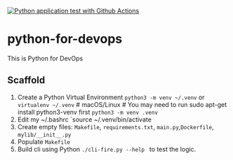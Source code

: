 [![Python application test with Github Actions](https://github.com/namaimichael/python-for-devops/actions/workflows/devops.yml/badge.svg)](https://github.com/namaimichael/python-for-devops/actions/workflows/devops.yml)

# python-for-devops
This is Python for DevOps

## Scaffold

1. Create a Python Virtual Environment `python3 -m venv ~/.venv` or `virtualenv ~/.venv` # macOS/Linux # You may need to run sudo apt-get install python3-venv first
`python3 -m venv .venv`
2. Edit my ~/.bashrc  `source ~/.venv/bin/activate
3. Create empty files: `Makefile`, `requirements.txt`, `main.py`,`Dockerfile`, `mylib/__init__.py`
4. Populate `Makefile`
5. Build cli using Python `./cli-fire.py --help ` to test the logic.
